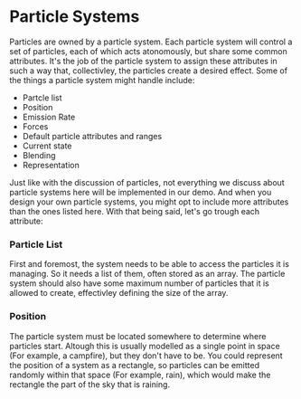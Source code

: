 # Particle Systems

Particles are owned by a particle system. Each particle system will control a set of particles, each of which acts atonomously, but share some common attributes. It's the job of the particle system to assign these attributes in such a way that, collectivley, the particles create a desired effect. Some of the things a particle system might handle include:

* Partcle list
* Position
* Emission Rate
* Forces
* Default particle attributes and ranges
* Current state
* Blending
* Representation

Just like with the discussion of particles, not everything we discuss about particle systems here will be implemented in our demo. And when you design your own particle systems, you might opt to include more attributes than the ones listed here. With that being said, let's go trough each attribute:

### Particle List

First and foremost, the system needs to be able to access the particles it is managing. So it needs a list of them, often stored as an array. The particle system should also have some maximum number of particles that it is allowed to create, effectivley defining the size of the array.

### Position

The particle system must be located somewhere to determine where particles start. Altough this is usually modelled as a single point in space (For example, a campfire), but they don't have to be. You could represent the position of a system as a rectangle, so particles can be emitted randomly within that space (For example, rain), which would make the rectangle the part of the sky that is raining.